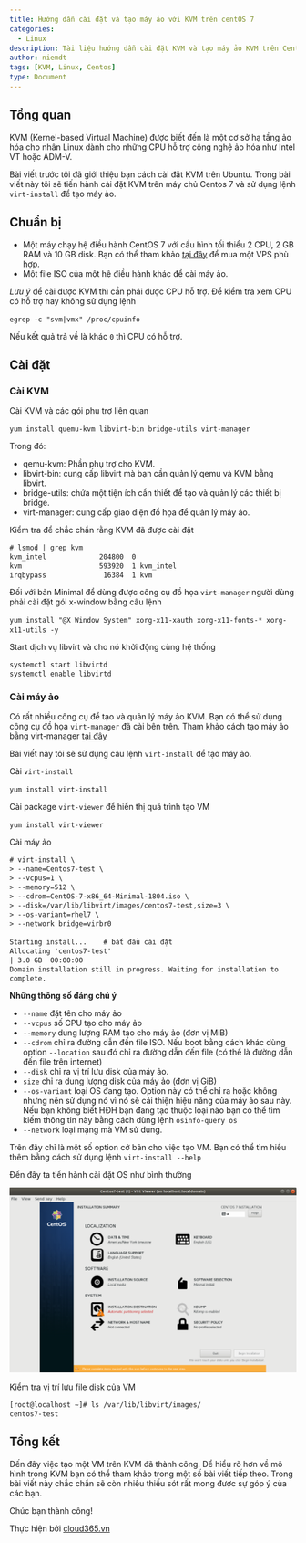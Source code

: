 ```yaml
---
title: Hướng dẫn cài đặt và tạo máy ảo với KVM trên centOS 7
categories:
  - Linux
description: Tài liệu hướng dẫn cài đặt KVM và tạo máy ảo KVM trên Centos 7 sử dụng dòng lệnh
author: niemdt
tags: [KVM, Linux, Centos]
type: Document
---
```


## Tổng quan

KVM (Kernel-based Virtual Machine) được biết đến là một cơ sở hạ tầng ảo hóa cho nhân Linux dành cho những CPU hỗ trợ công nghệ ảo hóa như Intel VT hoặc ADM-V.

Bài viết trước tôi đã giới thiệu bạn cách cài đặt KVM trên Ubuntu. Trong bài viết này tôi sẽ tiến hành cài đặt KVM trên máy chủ Centos 7 và sử dụng lệnh `virt-install` để tạo máy ảo.

## Chuẩn bị

- Một máy chạy hệ điều hành CentOS 7 với cấu hình tối thiểu 2 CPU, 2 GB RAM và 10 GB disk. Bạn có thể tham khảo [tại đây](https://cloud365.vn/#1#content-2) để mua một VPS phù hợp.
- Một file ISO của một hệ điều hành khác để cài máy ảo.

*Lưu ý* để cài được KVM thì cần phải được CPU hỗ trợ. Để kiểm tra xem CPU có hỗ trợ hay không sử dụng lệnh

`egrep -c "svm|vmx" /proc/cpuinfo`

Nếu kết quả trả về là khác `0` thì CPU có hỗ trợ.

## Cài đặt

### Cài KVM

Cài KVM và các gói phụ trợ liên quan

`yum install quemu-kvm libvirt-bin bridge-utils virt-manager`

Trong đó:

 * qemu-kvm: Phần phụ trợ cho KVM.
 * libvirt-bin: cung cấp libvirt mà bạn cần quản lý qemu và KVM bằng libvirt.
 * bridge-utils: chứa một tiện ích cần thiết để tạo và quản lý các thiết bị bridge.
 * virt-manager: cung cấp giao diện đồ họa để quản lý máy ảo.

Kiểm tra để chắc chắn rằng KVM đã được cài đặt

```
# lsmod | grep kvm
kvm_intel             204800  0
kvm                   593920  1 kvm_intel
irqbypass              16384  1 kvm
```

Đối với bản Minimal để dùng được công cụ đồ họa `virt-manager` người dùng phải cài đặt gói x-window bằng câu lệnh

`yum install "@X Window System" xorg-x11-xauth xorg-x11-fonts-* xorg-x11-utils -y`

Start dịch vụ libvirt và cho nó khởi động cùng hệ thống

```
systemctl start libvirtd
systemctl enable libvirtd
```

### Cài máy ảo

Có rất nhiều công cụ để tạo và quản lý máy ảo KVM. Bạn có thể sử dụng công cụ đồ họa `virt-manager` đã cài bên trên. Tham khảo cách tạo máy ảo bằng virt-manager [tại đây](/_posts/2019-01-24-huong-dan-cai-dat-centos7-kvm-bang-virt-manager.md)

Bài viết này tôi sẽ sử dụng câu lệnh `virt-install` để tạo máy ảo.

Cài `virt-install`

`yum install virt-install`

Cài package `virt-viewer` để hiển thị quá trình tạo VM 

`yum install virt-viewer`

Cài máy ảo

```
# virt-install \
> --name=Centos7-test \
> --vcpus=1 \
> --memory=512 \
> --cdrom=CentOS-7-x86_64-Minimal-1804.iso \
> --disk=/var/lib/libvirt/images/centos7-test,size=3 \
> --os-variant=rhel7 \
> --network bridge=virbr0

Starting install...    # bắt đầu cài đặt
Allocating 'centos7-test'                                                             | 3.0 GB  00:00:00     
Domain installation still in progress. Waiting for installation to complete.
```

**Những thông số đáng chú ý**

 * `--name` đặt tên cho máy ảo
 * `--vcpus` số CPU tạo cho máy ảo
 * `--memory` dung lượng RAM tạo cho máy ảo (đơn vị MiB)
 * `--cdrom` chỉ ra đường dẫn đến file ISO. Nếu boot bằng cách khác dùng option `--location` sau đó chỉ ra đường dẫn đến file (có thể là đường dẫn đến file trên internet)
 * `--disk` chỉ ra vị trí lưu disk của máy ảo. 
 * `size` chỉ ra dung lượng disk của máy ảo (đơn vị GiB)
 * `--os-variant` loại OS đang tạo. Option này có thể chỉ ra hoặc không nhưng nên sử dụng nó vì nó sẽ cải thiện hiệu năng của máy ảo sau này. Nếu bạn không biết HĐH bạn đang tạo thuộc loại nào bạn có thể tìm kiếm thông tin này bằng cách dùng lệnh `osinfo-query os`
 * `--network` loại mạng mà VM sử dụng.

Trên đây chỉ là một số option cở bản cho việc tạo VM. Bạn có thể tìm hiểu thêm bằng cách sử dụng lệnh `virt-install --help`

Đến đây ta tiến hành cài đặt OS như bình thường

![](/images/img-cai-kvm-ubuntu/3.0.png)

Kiểm tra vị trí lưu file disk của VM

```
[root@localhost ~]# ls /var/lib/libvirt/images/
centos7-test
```

## Tổng kết

Đến đây việc tạo một VM trên KVM đã thành công. Để hiểu rõ hơn về mô hình trong KVM bạn có thể tham khảo trong một số bài viết tiếp theo. Trong bài viết này chắc chắn sẽ còn nhiều thiếu sót rất mong được sự góp ý của các bạn.

Chúc bạn thành công!

Thực hiện bởi [cloud365.vn](https://cloud365.vn/)
